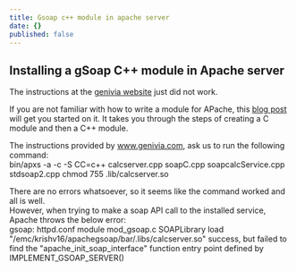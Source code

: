 ```yaml
---
title: Gsoap c++ module in apache server
date: {}
published: false
---
```


## Installing a gSoap C++ module in Apache server

The instructions at the [genivia website](https://www.genivia.com/doc/apache/html/index.html) just did not work.

If you are not familiar with how to write a module for APache, this [blog post](http://theunixtips.com/howto-develop-apache-module-in-c/) will get you started on it. It takes you through the steps of creating a C module and then a C++ module.

The instructions provided by www.genivia.com, ask us to run the following command:  
bin/apxs -a -c -S CC=c++ calcserver.cpp soapC.cpp soapcalcService.cpp stdsoap2.cpp
chmod 755 .lib/calcserver.so

There are no errors whatsoever, so it seems like the command worked and all is well.  
However, when trying to make a soap API call to the installed service, Apache throws the below error:  
gsoap: httpd.conf module mod_gsoap.c SOAPLibrary load "/emc/krishv16/apachegsoap/bar/.libs/calcserver.so" success, but failed to find the "apache_init_soap_interface" function entry point defined by IMPLEMENT_GSOAP_SERVER()
